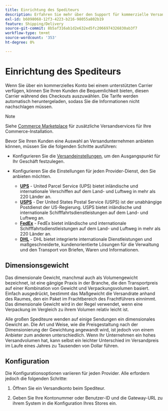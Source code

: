 ```yaml
---
title: Einrichtung des Spediteurs
description: Erfahren Sie mehr über den Support für kommerzielle Versandkonten, der für Ihren Shop verfügbar ist.
exl-id: b6098068-12f3-4223-b216-98055a802b19
feature: Shipping/Delivery
source-git-commit: 8b5af316ab1d2e632ed5fc2066974326830ab3f7
workflow-type: tm+mt
source-wordcount: '353'
ht-degree: 0%

---
```


# Einrichtung des Spediteurs

Wenn Sie über ein kommerzielles Konto bei einem unterstützten Carrier verfügen, können Sie Ihren Kunden die Bequemlichkeit bieten, diesen Carrier während des Checkouts auszuwählen. Die Tarife werden automatisch heruntergeladen, sodass Sie die Informationen nicht nachschlagen müssen.

>[!NOTE]
>
>Siehe [Commerce Marketplace](../getting-started/commerce-marketplace.md) für zusätzliche Versandservices für Ihre Commerce-Installation.

Bevor Sie Ihren Kunden eine Auswahl an Versandunternehmen anbieten können, müssen Sie die folgenden Schritte ausführen:

- Konfigurieren Sie die [Versandeinstellungen](shipping-settings.md), um den Ausgangspunkt für Ihr Geschäft festzulegen.

- Konfigurieren Sie die Einstellungen für jeden Provider-Dienst, den Sie anbieten möchten.

   - [**UPS**](ups.md) - United Parcel Service (UPS) bietet inländische und internationale Verschiffen auf dem Land- und Luftweg in mehr als 220 Länder an.
   - [**USPS**](usps.md) - Der United States Postal Service (USPS) ist der unabhängige Postdienst der US-Regierung. USPS bietet inländische und internationale Schifffahrtsdienstleistungen auf dem Land- und Luftweg an.
   - [**FedEx**](fedex.md) - FedEx bietet inländische und internationale Schifffahrtsdienstleistungen auf dem Land- und Luftweg in mehr als 220 Länder an.
   - [**DHL**](dhl.md) - DHL bietet integrierte internationale Dienstleistungen und maßgeschneiderte, kundenorientierte Lösungen für die Verwaltung und den Transport von Briefen, Waren und Informationen.

## Dimensionsgewicht

Das dimensionale Gewicht, manchmal auch als Volumengewicht bezeichnet, ist eine gängige Praxis in der Branche, die den Transportpreis auf einer Kombination von Gewicht und Verpackungsvolumen basiert. Einfach ausgedrückt, bestimmt das Maßgewicht die Versandrate anhand des Raumes, den ein Paket im Frachtbereich des Frachtführers einnimmt. Das dimensionale Gewicht wird in der Regel verwendet, wenn eine Verpackung im Vergleich zu ihrem Volumen relativ leicht ist.

Alle großen Spediteure wenden auf einige Sendungen ein dimensionales Gewicht an. Die Art und Weise, wie die Preisgestaltung nach der Dimensionierung der Gewichtung angewandt wird, ist jedoch von einem Anbieter zum anderen unterschiedlich. Wenn Ihr Unternehmen ein hohes Versandvolumen hat, kann selbst ein leichter Unterschied im Versandpreis im Laufe eines Jahres zu Tausenden von Dollar führen.

## Konfiguration

Die Konfigurationsoptionen variieren für jeden Provider. Alle erfordern jedoch die folgenden Schritte:

1. Öffnen Sie ein Versandkonto beim Spediteur.

1. Geben Sie Ihre Kontonummer oder Benutzer-ID und die Gateway-URL zu ihrem System in die Konfiguration Ihres Stores ein.
